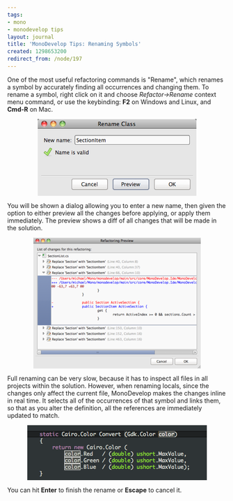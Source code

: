 ```yaml
---
tags:
- mono
- monodevelop tips
layout: journal
title: 'MonoDevelop Tips: Renaming Symbols'
created: 1298653200
redirect_from: /node/197
---
```

One of the most useful refactoring commands is "Rename", which renames a symbol by accurately finding all occurrences and changing them. To rename a symbol, right click on it and choose <em>Refactor->Rename</em> context menu command, or use the keybinding: <strong>F2</strong> on Windows and Linux, and <strong>Cmd-R</strong> on Mac.<!--break-->

<a href="/files/images/md-tips/rename-dialog.png" rel="lightbox[md_tips_rename]" title="The Rename dialog"><img src="/files/images/md-tips/t/rename-dialog.png" alt="The Rename dialog" style="max-width:98%; display:block;margin-left:auto;margin-right:auto;" /></a>

You will be shown a dialog allowing you to enter a new name, then given the option to either preview all the changes before applying, or apply them immediately. The preview shows a diff of all changes that will be made in the solution.

<a href="/files/images/md-tips/rename-preview.png" rel="lightbox[md_tips_rename]" title="Rename Preview"><img src="/files/images/md-tips/t/rename-preview.png" alt="Rename Preview" style="max-width:98%; display:block;margin-left:auto;margin-right:auto;" /></a>

Full renaming can be very slow, because it has to inspect all files in all projects within the solution. However, when renaming locals, since the changes only affect the current file, MonoDevelop makes the changes inline in real time. It selects all of the occurrences of that symbol and links them, so that as you alter the definition, all the references are immediately updated to match.

<a href="/files/images/md-tips/rename-inline.png" rel="lightbox[md_tips_rename]" title="Inline Renaming"><img src="/files/images/md-tips/t/rename-inline.png" alt="Inline Renaming" style="max-width:98%; display:block;margin-left:auto;margin-right:auto;" /></a>

You can hit <strong>Enter</strong> to finish the rename or <strong>Escape</strong> to cancel it.
